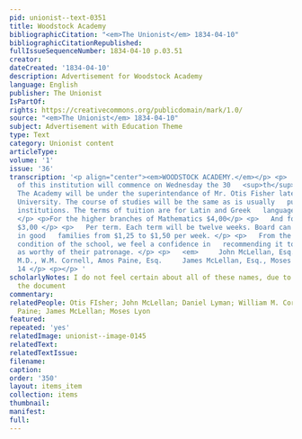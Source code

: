 ```yaml
---
pid: unionist--text-0351
title: Woodstock Academy
bibliographicCitation: "<em>The Unionist</em> 1834-04-10"
bibliographicCitationRepublished: 
fullIssueSequenceNumber: 1834-04-10 p.03.51
creator: 
dateCreated: '1834-04-10'
description: Advertisement for Woodstock Academy
language: English
publisher: The Unionist
IsPartOf: 
rights: https://creativecommons.org/publicdomain/mark/1.0/
source: "<em>The Unionist</em> 1834-04-10"
subject: Advertisement with Education Theme
type: Text
category: Unionist content
articleType: 
volume: '1'
issue: '36'
transcription: '<p align="center"><em>WOODSTOCK ACADEMY.</em></p> <p>   The fall term
  of this institution will commence on Wednesday the 30   <sup>th</sup>   of Oct.
  The Academy will be under the superintendance of Mr. Otis Fisher late   of Brown
  University. The course of studies will be the same as is usually   pursued in similar
  institutions. The terms of tuition are for Latin and Greek   languages -- $4,00
  </p> <p>For the higher branches of Mathematics $4,00</p> <p>   And for other English   branches&nbsp;&nbsp;&nbsp;&nbsp;&nbsp;&nbsp;&nbsp;&nbsp;&nbsp;
  $3,00 </p> <p>   Per term. Each term will be twelve weeks. Board can be obtained
  in good   families from $1,25 to $1,50 per week. </p> <p>   From the late flourishing
  condition of the school, we feel a confidence in   recommending it to the public
  as worthy of their patronage. </p> <p>   <em>     John McLellan, Esq., Daniel Lyman,
  M.D., W.M. Cornell, Amos Paine, Esq.     James McLellan, Esq., Moses Lyon,   </em>   Trustees&nbsp;&nbsp;&nbsp;&nbsp;&nbsp;&nbsp;&nbsp;&nbsp;&nbsp;&nbsp;&nbsp;&nbsp;&nbsp;&nbsp;&nbsp;&nbsp;&nbsp;&nbsp;&nbsp;&nbsp;&nbsp;&nbsp;&nbsp;&nbsp;&nbsp;&nbsp;&nbsp;&nbsp;&nbsp;&nbsp;&nbsp;&nbsp;&nbsp;&nbsp;&nbsp;&nbsp;&nbsp;&nbsp;   &nbsp;&nbsp;&nbsp;&nbsp;&nbsp;&nbsp;&nbsp;&nbsp;&nbsp;&nbsp;&nbsp;
  14 </p> <p></p> '
scholarlyNotes: I do not feel certain about all of these names, due to fuzziness of
  the document
commentary: 
relatedPeople: Otis FIsher; John McLellan; Daniel Lyman; William M. Cornell; Amos
  Paine; James McLellan; Moses Lyon
featured: 
repeated: 'yes'
relatedImage: unionist--image-0145
relatedText: 
relatedTextIssue: 
filename: 
caption: 
order: '350'
layout: items_item
collection: items
thumbnail: 
manifest: 
full: 
---
```

